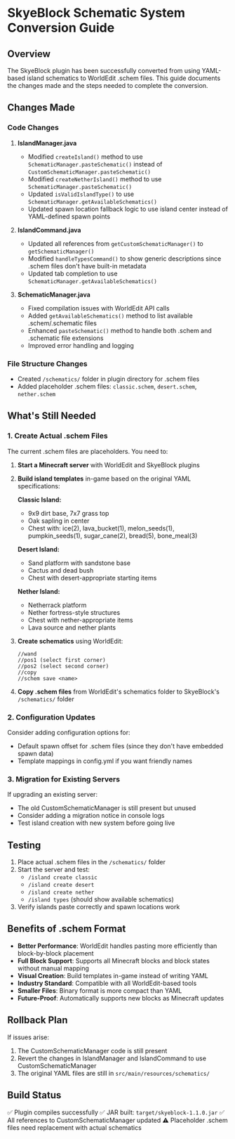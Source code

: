 # SkyeBlock Schematic System Conversion Guide

## Overview
The SkyeBlock plugin has been successfully converted from using YAML-based island schematics to WorldEdit .schem files. This guide documents the changes made and the steps needed to complete the conversion.

## Changes Made

### Code Changes
1. **IslandManager.java**
   - Modified `createIsland()` method to use `SchematicManager.pasteSchematic()` instead of `CustomSchematicManager.pasteSchematic()`
   - Modified `createNetherIsland()` method to use `SchematicManager.pasteSchematic()`
   - Updated `isValidIslandType()` to use `SchematicManager.getAvailableSchematics()`
   - Updated spawn location fallback logic to use island center instead of YAML-defined spawn points

2. **IslandCommand.java**
   - Updated all references from `getCustomSchematicManager()` to `getSchematicManager()`
   - Modified `handleTypesCommand()` to show generic descriptions since .schem files don't have built-in metadata
   - Updated tab completion to use `SchematicManager.getAvailableSchematics()`

3. **SchematicManager.java**
   - Fixed compilation issues with WorldEdit API calls
   - Added `getAvailableSchematics()` method to list available .schem/.schematic files
   - Enhanced `pasteSchematic()` method to handle both .schem and .schematic file extensions
   - Improved error handling and logging

### File Structure Changes
- Created `/schematics/` folder in plugin directory for .schem files
- Added placeholder .schem files: `classic.schem`, `desert.schem`, `nether.schem`

## What's Still Needed

### 1. Create Actual .schem Files
The current .schem files are placeholders. You need to:

1. **Start a Minecraft server** with WorldEdit and SkyeBlock plugins
2. **Build island templates** in-game based on the original YAML specifications:
   
   **Classic Island:**
   - 9x9 dirt base, 7x7 grass top
   - Oak sapling in center
   - Chest with: ice(2), lava_bucket(1), melon_seeds(1), pumpkin_seeds(1), sugar_cane(2), bread(5), bone_meal(3)
   
   **Desert Island:**
   - Sand platform with sandstone base
   - Cactus and dead bush
   - Chest with desert-appropriate starting items
   
   **Nether Island:**
   - Netherrack platform
   - Nether fortress-style structures
   - Chest with nether-appropriate items
   - Lava source and nether plants

3. **Create schematics** using WorldEdit:
   ```
   //wand
   //pos1 (select first corner)
   //pos2 (select second corner)
   //copy
   //schem save <name>
   ```

4. **Copy .schem files** from WorldEdit's schematics folder to SkyeBlock's `/schematics/` folder

### 2. Configuration Updates
Consider adding configuration options for:
- Default spawn offset for .schem files (since they don't have embedded spawn data)
- Template mappings in config.yml if you want friendly names

### 3. Migration for Existing Servers
If upgrading an existing server:
- The old CustomSchematicManager is still present but unused
- Consider adding a migration notice in console logs
- Test island creation with new system before going live

## Testing
1. Place actual .schem files in the `/schematics/` folder
2. Start the server and test:
   - `/island create classic`
   - `/island create desert` 
   - `/island create nether`
   - `/island types` (should show available schematics)
3. Verify islands paste correctly and spawn locations work

## Benefits of .schem Format
- **Better Performance**: WorldEdit handles pasting more efficiently than block-by-block placement
- **Full Block Support**: Supports all Minecraft blocks and block states without manual mapping
- **Visual Creation**: Build templates in-game instead of writing YAML
- **Industry Standard**: Compatible with all WorldEdit-based tools
- **Smaller Files**: Binary format is more compact than YAML
- **Future-Proof**: Automatically supports new blocks as Minecraft updates

## Rollback Plan
If issues arise:
1. The CustomSchematicManager code is still present
2. Revert the changes in IslandManager and IslandCommand to use CustomSchematicManager
3. The original YAML files are still in `src/main/resources/schematics/`

## Build Status
✅ Plugin compiles successfully
✅ JAR built: `target/skyeblock-1.1.0.jar`
✅ All references to CustomSchematicManager updated
⚠️ Placeholder .schem files need replacement with actual schematics
